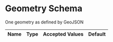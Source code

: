 # Geometry Schema

One geometry as defined by GeoJSON


| Name | Type | Accepted Values | Default |
|------|------|--------|---------|



